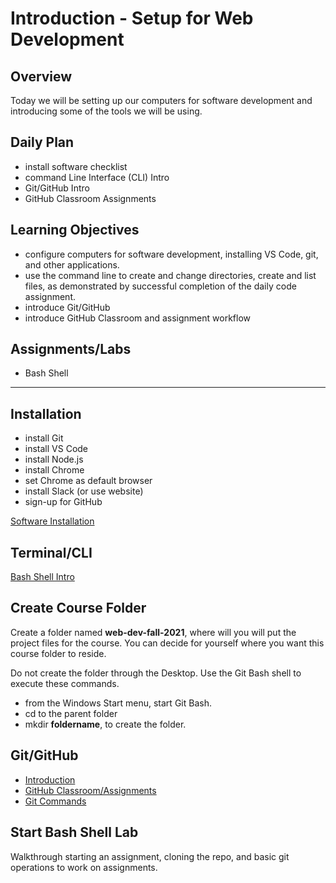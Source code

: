 
# Introduction - Setup for Web Development

## Overview
Today we will be setting up our computers for software development and introducing some of the tools we will be using.

## Daily Plan
* install software checklist
* command Line Interface (CLI) Intro
* Git/GitHub Intro
* GitHub Classroom Assignments


## Learning Objectives
* configure computers for software development, installing VS Code, git, and other applications.
* use the command line to create and change directories, create and list files, as demonstrated by successful completion of the daily code assignment.
* introduce Git/GitHub
* introduce GitHub Classroom and assignment workflow

## Assignments/Labs
* Bash Shell

---

## Installation

* install Git
* install VS Code
* install Node.js
* install Chrome
* set Chrome as default browser
* install Slack (or use website)
* sign-up for GitHub

[Software Installation](https://github.com/hoc-courses/shared-resources/blob/main/software-installation.md)


## Terminal/CLI
[Bash Shell Intro](https://github.com/hoc-courses/shared-resources/blob/main/terminal-cli-intro.md)


## Create Course Folder

Create a folder named **web-dev-fall-2021**, where will you will put the project files for the course. You can decide for yourself where you want this course folder to reside.


Do not create the folder through the Desktop.  Use the Git Bash shell to execute these commands.

* from the Windows Start menu, start Git Bash.
* cd to the parent folder
* mkdir **foldername**, to create the folder.

## Git/GitHub
* [Introduction](https://github.com/hoc-courses/shared-resources/blob/main/git-github-intro.md)
* [GitHub Classroom/Assignments](https://github.com/hoc-courses/shared-resources/blob/main/github-classroom-intro.md)
* [Git Commands](https://github.com/hoc-courses/shared-resources/blob/main/git-commands.md)

## Start Bash Shell Lab
Walkthrough starting an assignment, cloning the repo, and basic git operations to work on assignments.




